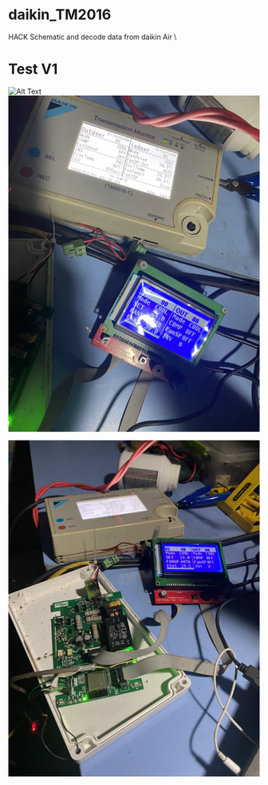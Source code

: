 # daikin_TM2016

HACK Schematic and decode data from daikin Air
\

# Test V1
![Alt Text](Pics/video.gij)
![alt text](Pics/1.jpg)

![alt text](Pics/2.jpg)